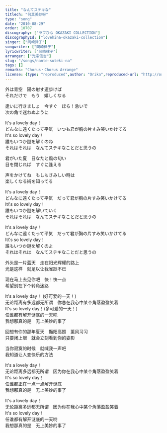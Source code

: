 ```yaml
---
title: "なんてステキな"
titlech: "何其美妙呀"
type: "song"
date: "2010-08-29"
order: 10707
discography: ["ラブひな OKAZAKI COLLECTION"]
discographyId: ["lovehina-okazaki-collection"]
singer: ["岡崎律子"]
songwriter: ["岡崎律子"]
lyricwriter: ["岡崎律子"]
arranger: ["光宗信吉"]
slug: "/songs/nante-suteki-na"
tags: []
remarks: "Chorus・Chorus Arrange"
license: {type: "reproduced",author: "Orika",reproduced-url: "http://orikamushi.myweb.hinet.net/",reproduced-website: "織歌蟲網站"}
---
```


外は青空　陽の射す道歩けば   
それだけで　もう　嬉しくなる   
  
逢いに行きましょ　今すぐ　ほら！急いで   
次の角で迷わぬように   
  
It's a lovely day！   
どんなに遠くたって平気　いつも君が胸の片すみ笑いかけてる   
It\'s so lovely day！   
誰もいつか謎を解くのね   
それはそれは　なんてステキなことだと思うの   
  
君がいた夏　日なたと風の匂い   
目を閉じれば　すぐに逢える   
  
声をかけてね　もしもさみしい時は   
楽しくなる術を知ってる   
  
It's a lovely day！   
どんなに遠くたって平気　だって君が胸の片すみ笑いかけてる   
It\\'s so lovely day！   
誰もいつか謎を解いていく   
それはそれは　なんてステキなことだと思うの   
  
It's a lovely day！   
どんなに遠くたって平気　だって君が胸の片すみ笑いかけてる   
It\\'s so lovely day！   
誰もいつか謎を解くのよ   
それはそれは　なんてステキなことだと思うの  

<!-- 翻译 -->

外头是一片蓝天　走在阳光辉耀的路上   
光是这样　就足以让我雀跃不已   
  
现在马上去见你吧　快！快一点   
希望别在下个转角迷路   
  
It's a lovely day！ (好可爱的一天！)   
无论距离有多远都无所谓　你总在我心中某个角落盈盈笑着   
It's so lovely day！(多可爱的一天！)   
任谁都有解开谜底的一天吧   
我想那真的是　无上美妙的事了   
  
回想有你的那年夏天　豔阳高照　薰风习习   
只要闭上眼　就会立刻看到你的姿影   
  
当你寂寞的时候　就喊我一声吧   
我知道让人变快乐的方法   
  
It's a lovely day！   
无论距离多远都无所谓　因为你在我心中某个角落盈盈笑着   
It's so lovely day！   
任谁都正在一点一点解开谜底   
我想那真的是　无上美妙的事了   
  
It's a lovely day！   
无论距离多远都无所谓　因为你在我心中某个角落盈盈笑着   
It's so lovely day！   
任谁都有解开谜底的一天哟   
我想那真的是　无上美妙的事了
